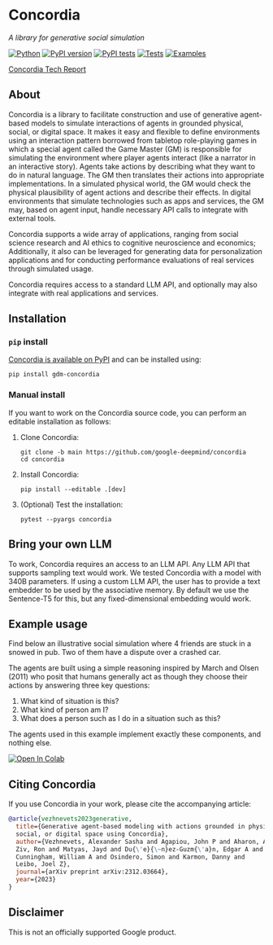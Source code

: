 # Concordia 

*A library for generative social simulation*

[![Python](https://img.shields.io/pypi/pyversions/gdm-concordia.svg)](https://pypi.python.org/pypi/gdm-concordia)
[![PyPI version](https://img.shields.io/pypi/v/gdm-concordia.svg)](https://pypi.python.org/pypi/gdm-concordia)
[![PyPI tests](../../actions/workflows/pypi-test.yml/badge.svg)](../../actions/workflows/pypi-test.yml)
[![Tests](../../actions/workflows/test-concordia.yml/badge.svg)](../../actions/workflows/test-concordia.yml)
[![Examples](../../actions/workflows/test-examples.yml/badge.svg)](../../actions/workflows/test-examples.yml)

[Concordia Tech Report](https://arxiv.org/abs/2312.03664)

## About

Concordia is a library to facilitate construction and use of generative
agent-based models to simulate interactions of agents in grounded physical,
social, or digital space. It makes it easy and flexible to define environments
using an interaction pattern borrowed from tabletop role-playing games in which
a special agent called the Game Master (GM) is responsible for simulating the
environment where player agents interact (like a narrator in an interactive
story). Agents take actions by describing what they want to do in natural
language. The GM then translates their actions into appropriate implementations.
In a simulated physical world, the GM would check the physical plausibility of
agent actions and describe their effects. In digital environments that simulate
technologies such as apps and services, the GM may, based on agent input, handle
necessary API calls to integrate with external tools.

Concordia supports a wide array of applications, ranging from social science
research and AI ethics to cognitive neuroscience and economics; Additionally,
it also can be leveraged for generating data for personalization applications
and for conducting performance evaluations of real services through simulated
usage.

Concordia requires access to a standard LLM API, and optionally may also
integrate with real applications and services.

## Installation

### `pip` install

[Concordia is available on PyPI](https://pypi.python.org/pypi/gdm-concordia)
and can be installed using:

```shell
pip install gdm-concordia
```


### Manual install

If you want to work on the Concordia source code, you can perform an editable
installation as follows:

1.  Clone Concordia:

    ```shell
    git clone -b main https://github.com/google-deepmind/concordia
    cd concordia
    ```

2.  Install Concordia:

    ```shell
    pip install --editable .[dev]
    ```

3.  (Optional) Test the installation:

    ```shell
    pytest --pyargs concordia
    ```


## Bring your own LLM

To work, Concordia requires an access to an LLM API. Any LLM API that 
supports sampling text would work. We tested Concordia with a model with 340B
parameters. If using a custom LLM API, the user has to provide a text embedder
to be used by the associative memory. By default we use the Sentence-T5 for
this, but any fixed-dimensional embedding would work.

## Example usage

Find below an illustrative social simulation where 4 friends are stuck in a
snowed in pub. Two of them have a dispute over a crashed car.

The agents are built using a simple reasoning inspired by March and Olsen (2011)
who posit that humans generally act as though they choose their actions by
answering three key questions:

1. What kind of situation is this?
2. What kind of person am I?
3. What does a person such as I do in a situation such as this?

The agents used in this example implement exactly these components, and nothing
else.

[![Open In Colab](https://colab.research.google.com/assets/colab-badge.svg)](https://colab.research.google.com/github/google-deepmind/concordia/blob/main/examples/three_key_questions.ipynb)

## Citing Concordia

If you use Concordia in your work, please cite the accompanying article:

```bibtex
@article{vezhnevets2023generative,
  title={Generative agent-based modeling with actions grounded in physical,
  social, or digital space using Concordia},
  author={Vezhnevets, Alexander Sasha and Agapiou, John P and Aharon, Avia and
  Ziv, Ron and Matyas, Jayd and Du{\'e}{\~n}ez-Guzm{\'a}n, Edgar A and
  Cunningham, William A and Osindero, Simon and Karmon, Danny and
  Leibo, Joel Z},
  journal={arXiv preprint arXiv:2312.03664},
  year={2023}
}
```

## Disclaimer

This is not an officially supported Google product.
